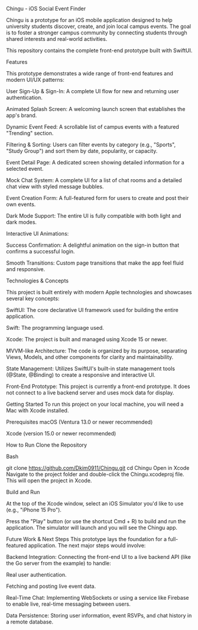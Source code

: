 Chingu - iOS Social Event Finder

Chingu is a prototype for an iOS mobile application designed to help university students discover, create, and join local campus events. The goal is to foster a stronger campus community by connecting students through shared interests and real-world activities.

This repository contains the complete front-end prototype built with SwiftUI.

Features

This prototype demonstrates a wide range of front-end features and modern UI/UX patterns:

User Sign-Up & Sign-In: A complete UI flow for new and returning user authentication.

Animated Splash Screen: A welcoming launch screen that establishes the app's brand.

Dynamic Event Feed: A scrollable list of campus events with a featured "Trending" section.

Filtering & Sorting: Users can filter events by category (e.g., "Sports", "Study Group") and sort them by date, popularity, or capacity.

Event Detail Page: A dedicated screen showing detailed information for a selected event.

Mock Chat System: A complete UI for a list of chat rooms and a detailed chat view with styled message bubbles.

Event Creation Form: A full-featured form for users to create and post their own events.

Dark Mode Support: The entire UI is fully compatible with both light and dark modes.

Interactive UI Animations:

Success Confirmation: A delightful animation on the sign-in button that confirms a successful login.

Smooth Transitions: Custom page transitions that make the app feel fluid and responsive.

Technologies & Concepts

This project is built entirely with modern Apple technologies and showcases several key concepts:

SwiftUI: The core declarative UI framework used for building the entire application.

Swift: The programming language used.

Xcode: The project is built and managed using Xcode 15 or newer.

MVVM-like Architecture: The code is organized by its purpose, separating Views, Models, and other components for clarity and maintainability.

State Management: Utilizes SwiftUI's built-in state management tools (@State, @Binding) to create a responsive and interactive UI.

Front-End Prototype: This project is currently a front-end prototype. It does not connect to a live backend server and uses mock data for display.


Getting Started
To run this project on your local machine, you will need a Mac with Xcode installed.

Prerequisites
macOS (Ventura 13.0 or newer recommended)

Xcode (version 15.0 or newer recommended)

How to Run
Clone the Repository

Bash

git clone https://github.com/Dkim0911/Chingu.git
cd Chingu
Open in Xcode
Navigate to the project folder and double-click the Chingu.xcodeproj file. This will open the project in Xcode.

Build and Run

At the top of the Xcode window, select an iOS Simulator you'd like to use (e.g., "iPhone 15 Pro").

Press the "Play" button (or use the shortcut Cmd + R) to build and run the application. The simulator will launch and you will see the Chingu app.

Future Work & Next Steps
This prototype lays the foundation for a full-featured application. The next major steps would involve:

Backend Integration: Connecting the front-end UI to a live backend API (like the Go server from the example) to handle:

Real user authentication.

Fetching and posting live event data.

Real-Time Chat: Implementing WebSockets or using a service like Firebase to enable live, real-time messaging between users.

Data Persistence: Storing user information, event RSVPs, and chat history in a remote database.
